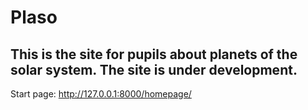 # Plaso
This is the site for pupils about planets of the solar system.
The site is under development.
----------------

Start page: http://127.0.0.1:8000/homepage/